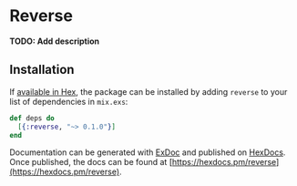 # Reverse

**TODO: Add description**

## Installation

If [available in Hex](https://hex.pm/docs/publish), the package can be installed
by adding `reverse` to your list of dependencies in `mix.exs`:

```elixir
def deps do
  [{:reverse, "~> 0.1.0"}]
end
```

Documentation can be generated with [ExDoc](https://github.com/elixir-lang/ex_doc)
and published on [HexDocs](https://hexdocs.pm). Once published, the docs can
be found at [https://hexdocs.pm/reverse](https://hexdocs.pm/reverse).

